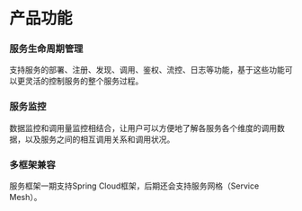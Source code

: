 # 产品功能

### 服务生命周期管理

支持服务的部署、注册、发现、调用、鉴权、流控、日志等功能，基于这些功能可以更灵活的控制服务的整个服务过程。

### 服务监控
数据监控和调用量监控相结合，让用户可以方便地了解各服务各个维度的调用数据，以及服务之间的相互调用关系和调用状况。

### 多框架兼容
服务框架一期支持Spring Cloud框架，后期还会支持服务网格（Service Mesh）。


